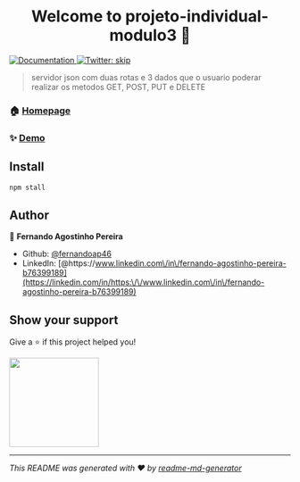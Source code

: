 <h1 align="center">Welcome to projeto-individual-modulo3 👋</h1>
<p>
  <a href="https://fernandoap46.github.io/PIM3" target="_blank">
    <img alt="Documentation" src="https://img.shields.io/badge/documentation-yes-brightgreen.svg" />
  </a>
  <a href="https://twitter.com/skip" target="_blank">
    <img alt="Twitter: skip" src="https://img.shields.io/twitter/follow/skip.svg?style=social" />
  </a>
</p>

> servidor json com duas rotas e 3 dados que o usuario poderar realizar os metodos GET, POST, PUT e DELETE

### 🏠 [Homepage](https://fernandoap46.github.io/PIM3)

### ✨ [Demo](https://fernandoap46.github.io/PIM3)

## Install

```sh
npm stall
```

## Author

👤 **Fernando Agostinho Pereira**

* Github: [@fernandoap46](https://github.com/fernandoap46)
* LinkedIn: [@https:\/\/www.linkedin.com\/in\/fernando-agostinho-pereira-b76399189](https://linkedin.com/in/https:\/\/www.linkedin.com\/in\/fernando-agostinho-pereira-b76399189)

## Show your support

Give a ⭐️ if this project helped you!

<a href="https://www.patreon.com/fernandoap46">
  <img src="https://c5.patreon.com/external/logo/become_a_patron_button@2x.png" width="160">
</a>

***
_This README was generated with ❤️ by [readme-md-generator](https://github.com/kefranabg/readme-md-generator)_
